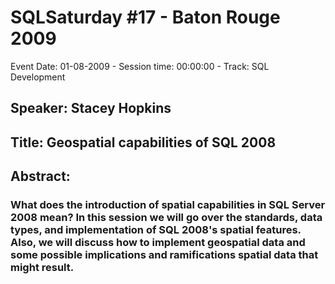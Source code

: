 # SQLSaturday #17 - Baton Rouge 2009
Event Date: 01-08-2009 - Session time: 00:00:00 - Track: SQL Development
## Speaker: Stacey Hopkins
## Title: Geospatial capabilities of SQL 2008
## Abstract:
### What does the introduction of spatial capabilities in SQL Server 2008 mean?  In this session we will go over the standards, data types, and implementation of SQL 2008's spatial features.  Also, we will discuss how to implement geospatial data and some possible implications and ramifications spatial data that might result.
